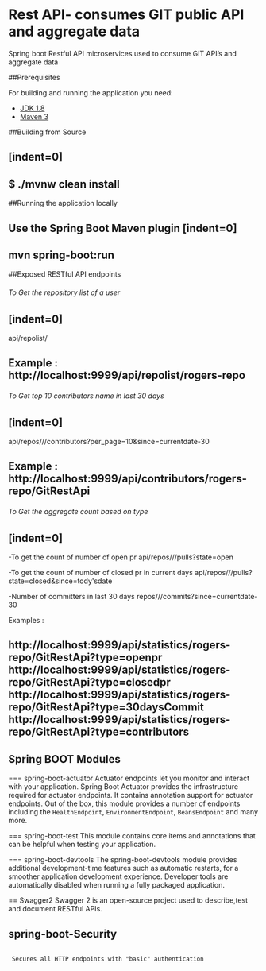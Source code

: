 # Rest API- consumes GIT public API and aggregate data

Spring boot Restful API microservices used to consume GIT API’s and aggregate data

##Prerequisites

For building and running the application you need:

- [JDK 1.8](http://www.oracle.com/technetwork/java/javase/downloads/jdk8-downloads-2133151.html)
- [Maven 3](https://maven.apache.org)


##Building from Source

[indent=0]
----
$ ./mvnw clean install
----

##Running the application locally

Use the Spring Boot Maven plugin
[indent=0]
----
mvn spring-boot:run
----

##Exposed RESTful API endpoints

###### To Get the repository list of a user
[indent=0]
----
api/repolist/<repository username >

Example : http://localhost:9999/api/repolist/rogers-repo
----

###### To Get top 10 contributors name in last 30 days
[indent=0]
----
api/repos/<Git  username>/<Git repo name>/contributors?per_page=10&since=currentdate-30

Example : http://localhost:9999/api/contributors/rogers-repo/GitRestApi
----

###### To Get the aggregate count based on type

[indent=0]
----
-To get the count of number of open pr
api/repos/<Git  username>/<Git repo name>/pulls?state=open

-To get the count of number of closed pr in current days
api/repos/<Git  username>/<Git repo name>/pulls?state=closed&since=tody'sdate

-Number of committers in last 30 days
repos/<Git  username>/<Git repo name>/commits?since=currentdate-30

Examples :

http://localhost:9999/api/statistics/rogers-repo/GitRestApi?type=openpr
http://localhost:9999/api/statistics/rogers-repo/GitRestApi?type=closedpr
http://localhost:9999/api/statistics/rogers-repo/GitRestApi?type=30daysCommit
http://localhost:9999/api/statistics/rogers-repo/GitRestApi?type=contributors
----



## Spring BOOT Modules

=== spring-boot-actuator
Actuator endpoints let you monitor and interact with your application.
Spring Boot Actuator provides the infrastructure required for actuator endpoints. It contains
annotation support for actuator endpoints. Out of the box, this module provides a number of endpoints
including the `HealthEndpoint`, `EnvironmentEndpoint`, `BeansEndpoint` and many more.

=== spring-boot-test
This module contains core items and annotations that can be helpful when testing your application.

=== spring-boot-devtools
The spring-boot-devtools module provides additional development-time features such as automatic restarts,
for a smoother application development experience. Developer tools are automatically disabled when
running a fully packaged application.

== Swagger2
Swagger 2 is an open-source project used to describe,test and document RESTful APIs.

## spring-boot-Security
```shell

 Secures all HTTP endpoints with "basic" authentication
 ```